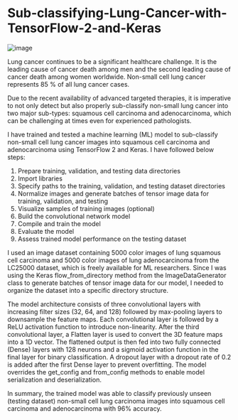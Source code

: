 # Sub-classifying-Lung-Cancer-with-TensorFlow-2-and-Keras
![image](https://github.com/shantanufuke/Sub-classifying-Lung-Cancer-with-TensorFlow-2-and-Keras/assets/104629474/1b2e0aff-91b4-48aa-a027-575af1df7895)

Lung cancer continues to be a significant healthcare challenge. It is the leading cause of cancer death among men and the second leading cause of cancer death among women worldwide. 
Non-small cell lung cancer represents 85 % of all lung cancer cases. 

Due to the recent availability of advanced targeted therapies, it is imperative to not only detect but also properly sub-classify non-small lung cancer into two major sub-types: squamous 
cell carcinoma and adenocarcinoma, which can be challenging at times even for experienced pathologists.

I have trained and tested a machine learning (ML) model to sub-classify non-small cell lung cancer images into squamous cell carcinoma and adenocarcinoma using TensorFlow 2 and Keras. 
I have followed below steps:

1. Prepare training, validation, and testing data directories
2. Import libraries
3. Specify paths to the training, validation, and testing dataset directories
4. Normalize images and generate batches of tensor image data for training, validation, and testing
5. Visualize samples of training images (optional)
6. Build the convolutional network model
7. Compile and train the model
8. Evaluate the model
9. Assess trained model performance on the testing dataset

I used an image dataset containing 5000 color images of lung squamous cell carcinoma and 5000 color images of lung adenocarcinoma from the LC25000 dataset, which is freely available for ML researchers.
Since I was using the Keras flow_from_directory method from the ImageDataGenerator class to generate batches of tensor image data for our model, I needed to organize the dataset into a specific directory 
structure.

The model architecture consists of three convolutional layers with increasing filter sizes (32, 64, and 128) followed by max-pooling layers to downsample the feature maps. Each convolutional layer is 
followed by a ReLU activation function to introduce non-linearity. After the third convolutional layer, a Flatten layer is used to convert the 3D feature maps into a 1D vector. The flattened output 
is then fed into two fully connected (Dense) layers with 128 neurons and a sigmoid activation function in the final layer for binary classification. A dropout layer with a dropout rate of 0.2 is added 
after the first Dense layer to prevent overfitting. The model overrides the get_config and from_config methods to enable model serialization and deserialization.

In summary, the trained model was able to classify previously unseen (testing dataset) non-small cell lung carcinoma images into squamous cell carcinoma and adenocarcinoma with 96% accuracy.












